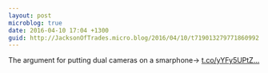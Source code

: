 ```yaml
---
layout: post
microblog: true
date: 2016-04-10 17:04 +1300
guid: http://JacksonOfTrades.micro.blog/2016/04/10/t719013279771860992.html
---
```

The argument for putting dual cameras on a smarphone→ [t.co/yYFy5UPtZ...](https://t.co/yYFy5UPtZF)
